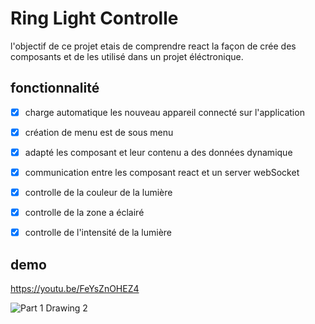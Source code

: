 # Ring Light Controlle

l'objectif de ce projet etais de comprendre react la façon de crée des composants et de les utilisé dans un projet éléctronique.

## fonctionnalité

- [x] charge automatique les nouveau appareil connecté sur l'application
- [x] création de menu est de sous menu
- [x] adapté les composant et leur contenu a des données dynamique
- [x] communication entre les composant react et un server webSocket
- [x] controlle de la couleur de la lumière
- [x] controlle de la zone a éclairé
- [x] controlle de l'intensité de la lumière


## demo
https://youtu.be/FeYsZnOHEZ4

![Part 1 Drawing 2](https://github.com/Atheninc/ring_light_controlle/assets/22017197/eed1ae61-8a2c-4c16-8155-fe72bd49a0a7)

